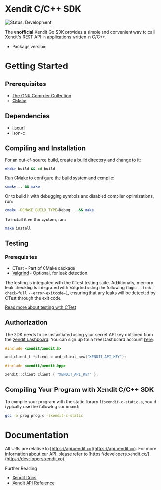 # Xendit C/C++ SDK

![Status: Development](https://img.shields.io/badge/Status-Development-yellow)

The **unofficial** Xendit Go SDK provides a simple and convenient way to call
Xendit's REST API in applications written in C/C++.

- Package version:

# Getting Started

## Prerequisites

- [The GNU Compiler Collection](https://gcc.gnu.org)
- [CMake](https://cmake.org)

## Dependencies

- [libcurl](https://curl.se/libcurl)
- [json-c](https://json-c.github.io/json-c/)

## Compiling and Installation

For an out-of-source build, create a build directory and change to it:

```bash
mkdir build && cd build
```

Run CMake to configure the build system and compile:

```bash
cmake .. && make
```

Or to build it with debugging symbols and disabled compiler optimizations, run:

```bash
cmake -DCMAKE_BUILD_TYPE=Debug .. && make
```

To install it on the system, run:

```bash
make install
```

## Testing

### Prerequisites

- [CTest](https://cmake.org/cmake/help/latest/module/CTest.html) - Part of
  CMake package
- [Valgrind](https://valgrind.org/) - Optional, for leak detection.

The testing is integrated with the CTest testing suite. Additionally, memory
leak checking is integrated with Valgrind using the following flags:
`--leak-check=full --error-exitcode=1`, ensuring that any leaks will be
detected by CTest through the exit code.

[Read more about testing with CTest](https://cmake.org/cmake/help/latest/module/CTest.html)

## Authorization

The SDK needs to be instantiated using your secret API key obtained from the
[Xendit Dashboard](https://dashboard.xendit.co/settings/developers#api-keys).
You can sign up for a free Dashboard account
[here](https://dashboard.xendit.co/register).

```c
#include <xendit/xendit.h>

xnd_client_t *client = xnd_client_new("XENDIT_API_KEY");
```

```c++
#include <xendit/xendit.hpp>

xendit::client client { "XENDIT_API_KEY" };
```

## Compiling Your Program with Xendit C/C++ SDK

To compile your program with the static library `libxendit-c-static.a`, you'd
typically use the following command:

```bash
gcc -o prog prog.c -lxendit-c-static
```

# Documentation

All URIs are relative to [https://api.xendit.co](https://api.xendit.co). For
more information about our API, please refer to
[https://developers.xendit.co/](https://developers.xendit.co).

Further Reading

- [Xendit Docs](https://docs.xendit.co)
- [Xendit API Reference](https://developers.xendit.co)
